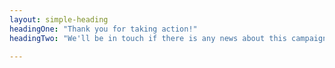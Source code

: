 ```yaml
---
layout: simple-heading
headingOne: "Thank you for taking action!"
headingTwo: "We'll be in touch if there is any news about this campaign"

---
```

